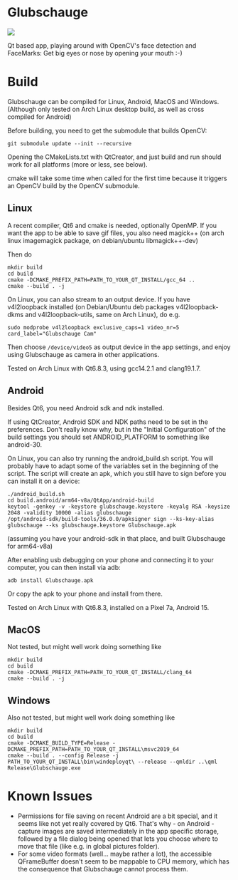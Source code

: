 # Glubschauge

![](glubsch.gif)

Qt based app, playing around with OpenCV's face detection and FaceMarks:
Get big eyes or nose by opening your mouth :-)

# Build

Glubschauge can be compiled for Linux, Android, MacOS and Windows.
(Although only tested on Arch Linux desktop build, as well as cross compiled for Android)

Before building, you need to get the submodule that builds OpenCV:

`git submodule update --init --recursive`

Opening the CMakeLists.txt with QtCreator, and just build and run should work for
all platforms (more or less, see below).

cmake will take some time when called for the first time because it triggers an
OpenCV build by the OpenCV submodule.

## Linux

A recent compiler, Qt6 and cmake is needed, optionally OpenMP.
If you want the app to be able to save gif files, you also need magick++ (on arch linux imagemagick package, on debian/ubuntu libmagick++-dev)

Then do

```
mkdir build
cd build
cmake -DCMAKE_PREFIX_PATH=PATH_TO_YOUR_QT_INSTALL/gcc_64 ..
cmake --build . -j
```

On Linux, you can also stream to an output device. If you have v4l2loopback installed
(on Debian/Ubuntu deb packages v4l2loopback-dkms and v4l2loopback-utils, same on Arch Linux),
do e.g.

```
sudo modprobe v4l2loopback exclusive_caps=1 video_nr=5 card_label="Glubschauge Cam"
```

Then choose `/device/video5` as output device in the app settings, and enjoy using Glubschauge
as camera in other applications.


Tested on Arch Linux with Qt6.8.3, using gcc14.2.1 and clang19.1.7.

## Android

Besides Qt6, you need Android sdk and ndk installed.

If using QtCreator, Android SDK and NDK paths need to be set in the preferences.
Don't really know why, but in the "Initial Configuration" of the build settings you should set ANDROID_PLATFORM to something like android-30.

On Linux, you can also try running the android_build.sh script. You will probably have to adapt some of the variables set in the beginning of the script.
The script will create an apk, which you still have to sign before you can install it on a device:
```
./android_build.sh
cd build.android/arm64-v8a/QtApp/android-build
keytool -genkey -v -keystore glubschauge.keystore -keyalg RSA -keysize 2048 -validity 10000 -alias glubschauge
/opt/android-sdk/build-tools/36.0.0/apksigner sign --ks-key-alias glubschauge --ks glubschauge.keystore Glubschauge.apk
```
(assuming you have your android-sdk in that place, and built Glubschauge for arm64-v8a)

After enabling usb debugging on your phone and connecting it to your computer, you can then install
via adb:
```
adb install Glubschauge.apk
```
Or copy the apk to your phone and install from there.

Tested on Arch Linux with Qt6.8.3, installed on a Pixel 7a, Android 15.

## MacOS

Not tested, but might well work doing something like

```
mkdir build
cd build
cmake -DCMAKE_PREFIX_PATH=PATH_TO_YOUR_QT_INSTALL/clang_64
cmake --build . -j
```

## Windows

Also not tested, but might well work doing something like

```
mkdir build
cd build
cmake -DCMAKE_BUILD_TYPE=Release -DCMAKE_PREFIX_PATH=PATH_TO_YOUR_QT_INSTALL\msvc2019_64
cmake --build . --config Release -j
PATH_TO_YOUR_QT_INSTALL\bin\windeployqt\ --release --qmldir ..\qml Release\Glubschauge.exe
```

# Known Issues

- Permissions for file saving on recent Android are a bit special, and it seems like not yet really covered by Qt6. That's why - on Android - capture images are saved intermediately in the app specific storage, followed by a file dialog being opened that lets you choose where to move that file (like e.g. in global pictures folder).
- For some video formats (well... maybe rather a lot), the accessible QFrameBuffer doesn't seem to be mappable to CPU memory, which has the consequence that Glubschauge cannot process them.
